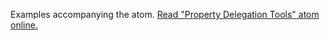 

Examples accompanying the atom.
[Read "Property Delegation Tools" atom online.](https://stepik.org/lesson/350573/step/1)
